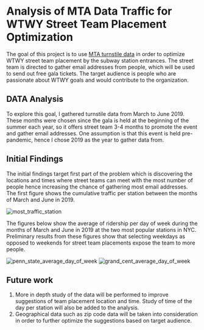 # Analysis of MTA Data Traffic for WTWY Street Team Placement Optimization

The goal of this project is to use [MTA turnstile data](http://web.mta.info/developers/turnstile.html) in order to optimize WTWY street team placement by the subway station entrances. The street team is directed to gather email addresses from people, which will be used to send out free gala tickets. The target audience is people who are passionate about WTWY goals and would contribute to the organization.

## DATA Analysis
To explore this goal, I gathered turnstile data from March to June 2019. These months were chosen since the gala is held at the beginning of the summer each year, so it offers street team 3-4 months to promote the event and gather email addresses. One assumption is that this event is held pre-pandemic, hence I chose 2019 as the year to gather data from.

## Initial Findings
The initial findings target first part of the problem which is discovering the locations and times where street teams can meet with the most number of people hence increasing the chance of gathering most email addresses. The first figure shows the cumulative traffic per station between the months of March and June in 2019.

![most_traffic_station](https://user-images.githubusercontent.com/47256224/133333640-2fc1691c-3f06-4fbd-8dc0-39c42a418428.png)

The figures below show the average of ridership per day of week during the months of March and June in 2019 at the two most popular stations in NYC. Preliminary results from these figures show that selecting weekdays as opposed to weekends for street team placements expose the team to more people.

![penn_state_average_day_of_week](https://user-images.githubusercontent.com/47256224/133333642-2ff51fec-9c9f-4962-b03e-b4ee48ccae02.png)
![grand_cent_average_day_of_week](https://user-images.githubusercontent.com/47256224/133333636-61573f95-b1ec-42c4-97ef-f91e65c3e9a1.png)



## Future work
1. More in depth study of the data will be performed to improve suggestions of team placement location and time. Study of time of the day per station will also be added to the analysis.
2. Geographical data such as zip code data will be taken into consideration in order to further optimize the suggestions based on target audience.

